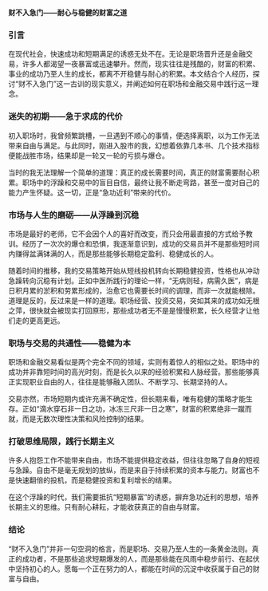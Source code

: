 **财不入急门——耐心与稳健的财富之道**

### 引言

在现代社会，快速成功和短期满足的诱惑无处不在。无论是职场晋升还是金融交易，许多人都渴望一夜暴富或迅速攀升。然而，现实往往是残酷的，财富的积累、事业的成功乃至人生的成长，都离不开稳健与耐心的积累。本文结合个人经历，探讨“财不入急门”这一古训的现实意义，并阐述如何在职场和金融交易中践行这一理念。

### 迷失的初期——急于求成的代价

初入职场时，我曾频繁跳槽，一旦遇到不顺心的事情，便选择离职，以为工作无法带来自由与满足。与此同时，刚进入股市的我，幻想着依靠几本书、几个技术指标便能战胜市场，结果却是一轮又一轮的亏损与爆仓。

当时的我无法理解一个简单的道理：真正的成长需要时间，真正的财富需要耐心积累。职场中的浮躁和交易中的盲目自信，最终让我不断走弯路，甚至一度对自己的能力产生怀疑。这一切，正是“急功近利”带来的代价。

### 市场与人生的磨砺——从浮躁到沉稳

市场是最好的老师，它不会因个人的喜好而改变，而只会用最直接的方式给予教训。经历了一次次的爆仓和恐惧，我逐渐意识到，成功的交易员并不是那些短时间内赚得盆满钵满的人，而是那些能够长期稳定盈利、稳健成长的人。

随着时间的推移，我的交易策略开始从短线投机转向长期稳健投资，性格也从冲动急躁转向沉稳有计划。正如中医所践行的理论一样，“无病则轻，病需久医”，病是日积月累的淤积和劳累形成的，治愈它也需要长时间的调理，而非一次就能根除。
道理是反的，反过来是一样的道理。职场经营、投资交易，突如其来的成功如无根之萍，很快就会被现实打回原形，那些成功者无不是是慢慢积累，长久经营才让他们走的更高更远。

### 职场与交易的共通性——稳健为本

职场和金融交易看似是两个完全不同的领域，实则有着惊人的相似之处。职场中的成功并非靠短时间的高光时刻，而是长久以来的经验积累和人脉经营。那些能够真正实现职业自由的人，往往是能够融入团队、不断学习、长期坚持的人。

交易亦然，市场短期内或许充满不确定性，但长期来看，唯有稳健的策略才能生存。正如“滴水穿石非一日之功，冰冻三尺非一日之寒”，财富的积累绝非一蹴而就，而是无数次理性决策和风险控制的结果。

### 打破思维局限，践行长期主义

许多人抱怨工作不能带来自由，市场不能提供稳定收益，但往往忽略了自身的短视与急躁。自由不是毫无规划的放纵，而是来自于持续积累的资本与能力。财富也不是快速翻倍的投机，而是稳健投资和复利增长的结果。

在这个浮躁的时代，我们需要抵抗“短期暴富”的诱惑，摒弃急功近利的思想，培养长期主义的思维。只有耐心耕耘，才能收获真正的自由与财富。

### 结论

“财不入急门”并非一句空洞的格言，而是职场、交易乃至人生的一条黄金法则。真正的成功者，不是那些追求短期爆发的人，而是那些能在风雨中稳步前行、在起伏中坚持初心的人。愿每一个正在努力的人，都能在时间的沉淀中收获属于自己的财富与自由。

